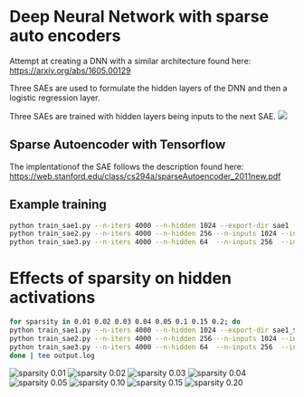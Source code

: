 # Deep Neural Network with sparse auto encoders

Attempt at creating a DNN with a similar architecture found here:
https://arxiv.org/abs/1605.00129

Three SAEs are used to formulate the hidden layers of the DNN and then a 
logistic regression layer.

Three SAEs are trained with hidden layers being inputs to the next SAE.
 ![](3SAEs.png)

## Sparse Autoencoder with Tensorflow
The implentationof the SAE follows the description found here: 
https://web.stanford.edu/class/cs294a/sparseAutoencoder_2011new.pdf

## Example training
```bash
python train_sae1.py --n-iters 4000 --n-hidden 1024 --export-dir sae1 --sparsity 0.15
python train_sae2.py --n-iters 4000 --n-hidden 256 --n-inputs 1024 --input-model-dir sae1 --export-dir sae2 --sparsity 0.15
python train_sae3.py --n-iters 4000 --n-hidden 64  --n-inputs 256  --input-model-dirs sae1 sae2 --export-dir sae3 --sparsity 0.1
```

# Effects of sparsity on hidden activations

```bash
for sparsity in 0.01 0.02 0.03 0.04 0.05 0.1 0.15 0.2; do
python train_sae1.py --n-iters 4000 --n-hidden 1024 --export-dir sae1_${sparsity} --sparsity ${sparsity}
python train_sae2.py --n-iters 4000 --n-hidden 256 --n-inputs 1024 --input-model-dir sae1_${sparsity} --export-dir sae2_${sparsity} --sparsity ${sparsity}
python train_sae3.py --n-iters 4000 --n-hidden 64  --n-inputs 256  --input-model-dirs sae1_${sparsity} sae2_${sparsity} --export-dir sae3_${sparsity} --sparsity ${sparsity}
done | tee output.log
```
 ![sparsity 0.01](images/sae2_0.01_4000.png)
 ![sparsity 0.02](images/sae2_0.02_4000.png)
 ![sparsity 0.03](images/sae2_0.03_4000.png)
 ![sparsity 0.04](images/sae2_0.04_4000.png)
 ![sparsity 0.05](images/sae2_0.05_4000.png)
 ![sparsity 0.10](images/sae2_0.1_4000.png)
 ![sparsity 0.15](images/sae2_0.15_4000.png)
 ![sparsity 0.20](images/sae2_0.2_4000.png)

